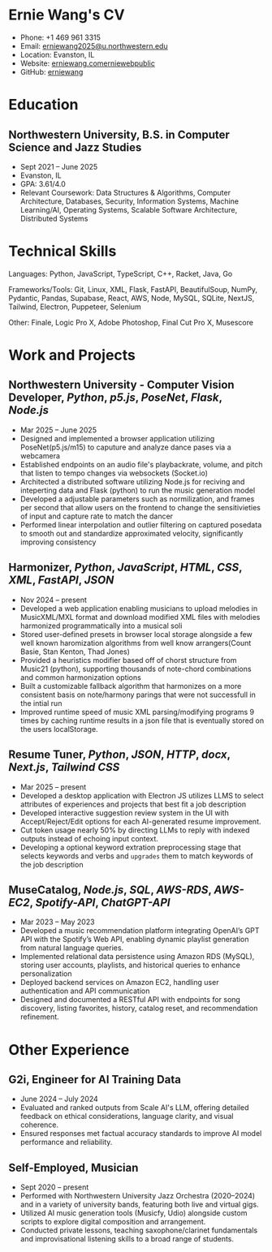 # Ernie Wang's CV

- Phone: +1 469 961 3315
- Email: [erniewang2025@u.northwestern.edu](mailto:erniewang2025@u.northwestern.edu)
- Location: Evanston, IL
- Website: [erniewang.comerniewebpublic](https://erniewang.com/erniewebpublic/)
- GitHub: [erniewang](https://github.com/erniewang)


# Education

## Northwestern University, B.S. in Computer Science and Jazz Studies

- Sept 2021 – June 2025
- Evanston, IL
- GPA: 3.61/4.0
- Relevant Coursework: Data Structures & Algorithms, Computer Architecture, Databases, Security, Information Systems, Machine Learning/AI, Operating Systems, Scalable Software Architecture, Distributed Systems

# Technical Skills

Languages: Python, JavaScript, TypeScript, C++, Racket, Java, Go

Frameworks/Tools: Git, Linux, XML, Flask, FastAPI, BeautifulSoup, NumPy, Pydantic, Pandas, Supabase, React, AWS, Node, MySQL, SQLite, NextJS, Tailwind, Electron, Puppeteer, Selenium

Other: Finale, Logic Pro X, Adobe Photoshop, Final Cut Pro X, Musescore

# Work and Projects

## Northwestern University - Computer Vision Developer, *Python*, *p5.js*, *PoseNet*, *Flask*, *Node.js*

- Mar 2025 – June 2025
- Designed and implemented a browser application utilizing PoseNet(p5.js/m15) to caputure and analyze dance pases via a webcamera
- Established endpoints on an audio file's playbackrate, volume, and pitch that listen to tempo changes via websockets (Socket.io)
- Architected a distributed software utilizing Node.js for reciving and inteperting data and Flask (python) to run the music generation model
- Developed a adjustable parameters such as normilization, and frames per second that allow users on the frontend to change the sensitivieties of input and capture rate to match the dancer
- Performed linear interpolation and outlier filtering on captured posedata to smooth out and standardize approximated velocity, significantly improving consistency

## Harmonizer, *Python*, *JavaScript*, *HTML*, *CSS*, *XML*, *FastAPI*, *JSON*

- Nov 2024 – present
- Developed a web application enabling musicians to upload melodies in MusicXML/MXL format and download modified XML files with melodies harmonized programmatically into a musical soli
- Stored user-defined presets in browser local storage alongside a few well known haromization algorithms from well know arrangers(Count Basie, Stan Kenton, Thad Jones)
- Provided a heuristics modifier based off of chorst structure from Music21 (python), supporting thousands of note-chord combinations and common harmonization options
- Built a customizable fallback algorithm that harmonizes on a more consistent basis on note/harmony parings that were not successfull in the intial run
- Improved runtime speed of music XML parsing/modifying programs 9 times by caching runtime results in a json file that is eventually stored on the users localStorage.

## Resume Tuner, *Python*, *JSON*, *HTTP*, *docx*, *Next.js*, *Tailwind CSS*

- Mar 2025 – present
- Developed a desktop application with Electron JS utilizes LLMS to select attributes of experiences and projects that best fit a job description
- Developed interactive suggestion review system in the UI with Accept/Reject/Edit options for each AI-generated resume improvement.
- Cut token usage nearly 50% by directing LLMs to reply with indexed outputs instead of echoing input context.
- Developing a optional keyword extration preprocessing stage that selects keywords and verbs and `upgrades` them to match keywords of the job description

## MuseCatalog, *Node.js*, *SQL*, *AWS-RDS*, *AWS-EC2*, *Spotify-API*, *ChatGPT-API*

- Mar 2023 – May 2023
- Developed a music recommendation platform integrating OpenAI’s GPT API with the Spotify’s Web API, enabling dynamic playlist generation from natural language queries.
- Implemented relational data persistence using Amazon RDS (MySQL), storing user accounts, playlists, and historical queries to enhance personalization
- Deployed backend services on Amazon EC2, handling user authentication and API communication
- Designed and documented a RESTful API with endpoints for song discovery, listing favorites, history, catalog reset, and recommendation refinement.

# Other Experience

## G2i, Engineer for AI Training Data

- June 2024 – July 2024
- Evaluated and ranked outputs from Scale AI's LLM, offering detailed feedback on ethical considerations, language clarity, and visual coherence.
- Ensured responses met factual accuracy standards to improve AI model performance and reliability.

## Self-Employed, Musician

- Sept 2020 – present
- Performed with Northwestern University Jazz Orchestra (2020–2024) and in a variety of university bands, featuring both live and virtual gigs.
- Utilized AI music generation tools (Musicfy, Udio) alongside custom scripts to explore digital composition and arrangement.
- Conducted private lessons, teaching saxophone/clarinet fundamentals and improvisational listening skills to a broad range of students.

